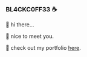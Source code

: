### BL4CKC0FF33 ☕

💬 hi there...

💬 nice to meet you.

💬 check out my portfolio <a href="https://github.com/BL4CKC0FF33/BL4CKC0FF33/blob/main/portfolio.md">here</a>.


<!--
**BL4CKC0FF33/BL4CKC0FF33** is a ✨ _special_ ✨ repository because its `README.md` (this file) appears on your GitHub profile.

Here are some ideas to get you started:

- 🔭 I’m currently working on ...
- 🌱 I’m currently learning ...
- 👯 I’m looking to collaborate on ...
- 🤔 I’m looking for help with ...
- 💬 Ask me about ...
- 📫 How to reach me: ...
- 😄 Pronouns: ...
- ⚡ Fun fact: ...
-->
